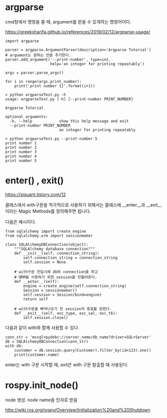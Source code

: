 # argparse

cmd창에서 명령을 줄 때, argument를 받을 수 있게하는 명령어이다.

https://greeksharifa.github.io/references/2019/02/12/argparse-usage/

```
import argparse

parser = argparse.ArgumentParser(description='Argparse Tutorial')
# argument는 원하는 만큼 추가한다.
parser.add_argument('--print-number', type=int, 
                    help='an integer for printing repeatably')

args = parser.parse_args()

for i in range(args.print_number):
    print('print number {}'.format(i+1))
```

```
> python argparseTest.py -h
usage: argparseTest.py [-h] [--print-number PRINT_NUMBER]

Argparse Tutorial

optional arguments:
  -h, --help            show this help message and exit
  --print-number PRINT_NUMBER
                        an integer for printing repeatably

> python argparseTest.py --print-number 5
print number 1
print number 2
print number 3
print number 4
print number 5
```

# __enter__() , __exit__()

https://sjquant.tistory.com/12

클래스에서 with구문을 적극적으로 사용하기 위해서는 클래스에 __enter__과 __exit__이라는 Magic Methods를 정의해주면 됩니다.

다음은 예시이다.

```
from sqlalchemy import create_engine
from sqlalchemy.orm import sessionmaker

class SQLAlchemyDBConnection(object):
    """SQLAlchemy database connection"""
    def __init__(self, connection_string):
        self.connection_string = connection_string
        self.session = None

    # with구문 진입시에 db와 connection을 하고
    # ORM을 사용하기 위한 session을 만들어준다.
    def __enter__(self):
        engine = create_engine(self.connection_string)
        Session = sessionmaker()
        self.session = Session(bind=engine)
        return self

    # with구문을 빠져나오기 전 session의 종료를 장한다.
    def __exit__(self, exc_type, exc_val, exc_tb):
        self.session.close()
```

다음과 같이 with와 함께 사용할 수 있다.

```
conn_str = 'mssql+pydobc://server_name/db_name?driver=SQL+Server'
db = SQLAlchemyDBConnection(conn_str)
with db:
    customer = db.session.query(Customer).filter_by(id=123).one()
    print(customer.name)
```

enter는 with 구문 시작할 때, exit은 with 구문 탈출할 때 사용된다.

# rospy.init_node()

node 생성. node name을 인자로 받음

http://wiki.ros.org/rospy/Overview/Initialization%20and%20Shutdown


